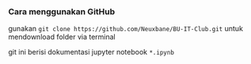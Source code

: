 ### Cara menggunakan GitHub

gunakan `git clone https://github.com/Neuxbane/BU-IT-Club.git` untuk mendownload folder via terminal

git ini berisi dokumentasi jupyter notebook `*.ipynb`